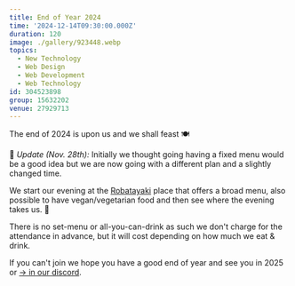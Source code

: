 ```yaml
---
title: End of Year 2024
time: '2024-12-14T09:30:00.000Z'
duration: 120
image: ./gallery/923448.webp
topics:
  - New Technology
  - Web Design
  - Web Development
  - Web Technology
id: 304523898
group: 15632202
venue: 27929713
---
```


The end of 2024 is upon us and we shall feast 🍽️

🔔 *Update (Nov. 28th):* Initially we thought going having a fixed menu would be a good idea but we are now going with a different plan and a slightly changed time.

We start our evening at the [Robatayaki](https://www.rikimaru-group.com/group/kakurechaya/) place that offers a broad menu, also possible to have vegan/vegetarian food and then see where the evening takes us. 🍾

There is no set-menu or all-you-can-drink as such we don't charge for the attendance in advance, but it will cost depending on how much we eat & drink.

If you can't join we hope you have a good end of year and see you in 2025 or [→ in our discord](https://owddm.com/discord).
